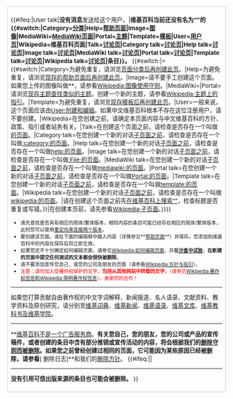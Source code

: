 <div class="plainlinks" id="newarticletext" style="margin-bottom: 5px; border: 1px solid #cccccc; padding: 7px; font-size: 95%;">

{{\#ifeq:|User talk|**没有消息**发送给这个用户。|**维基百科当前还没有名为“”的{{\#switch:|Category=[分类](https://zh.wikipedia.org/wiki/Wikipedia:分类 "wikilink")|Help=[帮助页面](https://zh.wikipedia.org/wiki/Help:目录 "wikilink")|Image=[图像](https://zh.wikipedia.org/wiki/Wikipedia:图像 "wikilink")|MediaWiki=[MediaWiki页面](https://zh.wikipedia.org/wiki/Wikipedia:MediaWiki名字空间 "wikilink")|Portal=[主题](https://zh.wikipedia.org/wiki/Wikipedia:主题 "wikilink")|Template=[模板](https://zh.wikipedia.org/wiki/Wikipedia:模板 "wikilink")|User=[用户页](https://zh.wikipedia.org/wiki/Wikipedia:用户页 "wikilink")|Wikipedia=维基百科页面|Talk=[讨论页](https://zh.wikipedia.org/wiki/Wikipedia:讨论页 "wikilink")|Category talk=[讨论页](https://zh.wikipedia.org/wiki/Wikipedia:讨论页 "wikilink")|Help talk=[讨论页](https://zh.wikipedia.org/wiki/Wikipedia:讨论页 "wikilink")|Image talk=[讨论页](https://zh.wikipedia.org/wiki/Wikipedia:讨论页 "wikilink")|MediaWiki talk=[讨论页](https://zh.wikipedia.org/wiki/Wikipedia:讨论页 "wikilink")|Portal talk=[讨论页](https://zh.wikipedia.org/wiki/Wikipedia:讨论页 "wikilink")|Template talk=[讨论页](https://zh.wikipedia.org/wiki/Wikipedia:讨论页 "wikilink")|Wikipedia talk=[讨论页](https://zh.wikipedia.org/wiki/Wikipedia:讨论页 "wikilink")|条目}}。** {{\#switch:|={{\#switch:|Category=为避免重复，请浏览[页面分类后再创建此页](https://zh.wikipedia.org/wiki/Wikipedia:页面分类 "wikilink")。|Help=为避免重复，请浏览[现存的帮助页面后再创建此页](https://zh.wikipedia.org/wiki/Help:目录 "wikilink")。|Image=请不要手工创建这个页面。如果您上传的图像叫做**，请参看[Wikipedia:图像使用守则](https://zh.wikipedia.org/wiki/Wikipedia:图像使用守则 "wikilink")。|MediaWiki=|Portal=请浏览[现存主题查找类似的主题](https://zh.wikipedia.org/wiki/wikipedia:主题 "wikilink")。创建一个新的主题，请参看[Wikipedia:主题上的指引](https://zh.wikipedia.org/wiki/Wikipedia:主题 "wikilink")。|Template=为避免重复，请浏览[现存模板后再创建此页](https://zh.wikipedia.org/wiki/Wikipedia:页面模板 "wikilink")。|User=一般来说，这个页面应该由[User:创建和编辑](https://zh.wikipedia.org/wiki/User:{{PAGENAME}} "wikilink")。如果中文维基百科根本不存在这位注册用户，请不要创建。|Wikipedia=在您创建之前，请确定本页面内容与中文维基百科的方针、政策、指引或者站务有关。|Talk=在创建这个页面之前，请检查是否存在一个叫做[的页面](https://zh.wikipedia.org/wiki/{{PAGENAME}} "wikilink")。|Category talk=在您创建一个新的对话[子页面之前](https://zh.wikipedia.org/wiki/Wikipedia:子页面 "wikilink")，请检查是否存在一个叫做[:category:的页面](https://zh.wikipedia.org/wiki/Category:{{PAGENAME}} "wikilink")。|Help talk=在您创建一个新的对话[子页面之前](https://zh.wikipedia.org/wiki/Wikipedia:子页面 "wikilink")，请检查是否存在一个叫做[help:的页面](https://zh.wikipedia.org/wiki/help:{{PAGENAME}} "wikilink")。|Image talk=在您创建一个新的对话[子页面之前](https://zh.wikipedia.org/wiki/Wikipedia:子页面 "wikilink")，请检查是否存在一个叫做[:File:的页面](https://zh.wikipedia.org/wiki/:File:{{PAGENAME}} "wikilink")。|MediaWiki talk=在您创建一个新的对话[子页面之前](https://zh.wikipedia.org/wiki/Wikipedia:子页面 "wikilink")，请检查是否存在一个叫做[mediawiki:的页面](https://zh.wikipedia.org/wiki/mediawiki:{{PAGENAME}} "wikilink")。|Portal talk=在您创建一个新的对话[子页面之前](https://zh.wikipedia.org/wiki/Wikipedia:子页面 "wikilink")，请检查是否存在一个叫做[Portal:的页面](https://zh.wikipedia.org/wiki/Portal:{{PAGENAME}} "wikilink")。|Template talk=在您创建一个新的对话[子页面之前](https://zh.wikipedia.org/wiki/Wikipedia:子页面 "wikilink")，请检查是否存在一个叫做[template:的页面](https://zh.wikipedia.org/wiki/template:{{PAGENAME}} "wikilink")。|Wikipedia talk=在您创建一个新的对话[子页面之前](https://zh.wikipedia.org/wiki/Wikipedia:子页面 "wikilink")，请检查是否存在一个叫做[wikipedia:的页面](https://zh.wikipedia.org/wiki/wikipedia:{{PAGENAME}} "wikilink")。|请在创建这个页面之前先[在维基百科上搜索“”](https://zh.wikipedia.org/wiki/Special:Search/{{PAGENAME}} "wikilink")，检查标题是否重复或写错。}}|在创建本页前，请先参看[Wikipedia:子页面](https://zh.wikipedia.org/wiki/Wikipedia:子页面 "wikilink")。}}}}

  - <small>请先查找是否具有相应的简体/繁体版本，相同内容的条目可能已经存在相应的简体/繁体版本，此时您可以使用[重定向来连接两个版本](https://zh.wikipedia.org/wiki/Help:重定向 "wikilink")。</small>
  - <small>要创建该页面，请在下面的编辑框中输入内容（详情参见**[帮助页面](https://zh.wikipedia.org/wiki/Help:目录 "wikilink")**）并保存。您添加到维基百科中的内容在保存后将立即生效。</small>
  - <small>如果您还不十分确定如何编辑页面，请参见[Wikipedia:如何编辑页面](https://zh.wikipedia.org/wiki/Wikipedia:如何编辑页面 "wikilink")，并**在[沙盒中试验](https://zh.wikipedia.org/wiki/Wikipedia:沙盒 "wikilink")**，**在新建的页面中提交任何测试的文本都会很快被删除**。</small>
  - <small>请不要添加宣传您自己、或您的公司及朋友的页面（请参看[Wikipedia:方针与指引](https://zh.wikipedia.org/wiki/Wikipedia:方针与指引 "wikilink")）。</small>
  - <small><font color="#FF0000">注意：请勿加入受著作权保护的文字，**包括从其他网站中转载的文字**，（请参见[Wikipedia:著作权信息和](https://zh.wikipedia.org/wiki/Wikipedia:著作权信息 "wikilink")[Wikipedia:简明著作权信息](https://zh.wikipedia.org/wiki/Wikipedia:简明著作权信息 "wikilink")）。谢谢您的合作！</font></small>

-----

如果您打算贡献自由著作权的中文字词解释、新闻报道、名人语录、文献资料、教学资料及原创研究，请分别至[维基词典](https://zh.wikipedia.org/wiki/wikt: "wikilink")、[维基新闻](https://zh.wikipedia.org/wiki/n: "wikilink")、[维基语录](https://zh.wikipedia.org/wiki/q: "wikilink")、[维基文库](https://zh.wikipedia.org/wiki/s: "wikilink")、[维基教科书及](https://zh.wikipedia.org/wiki/b: "wikilink")[维基学院](https://zh.wikipedia.org/wiki/v: "wikilink")。

-----

**[维基百科不是一个广告服务商](https://zh.wikipedia.org/wiki/WP:NOT "wikilink")。**有关您自己，您的朋友，您的公司或产品的宣传稿件，或者创建的条目中含有部分推销或宣传活动的内容，将会根据我们的[删除守则而被删除](https://zh.wikipedia.org/wiki/Wikipedia:删除守则 "wikilink")。如果您之前曾经创建过相同的页面，它可能因为某些原因已经被删除，请参看**\[ 删除日志\]**和我们的[删除方针](https://zh.wikipedia.org/wiki/Wikipedia:删除方针 "wikilink")。 {{\#ifeq:||

-----

**没有引用可信出版来源的条目也可能会被删除。** }}

</div>